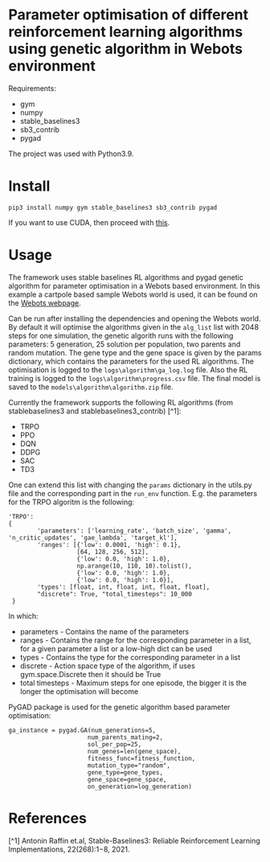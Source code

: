 # Parameter optimisation of different reinforcement learning algorithms using genetic algorithm in Webots environment

Requirements:
- gym
- numpy
- stable_baselines3
- sb3_contrib
- pygad

The project was used with Python3.9.

# Install

`pip3 install numpy gym stable_baselines3 sb3_contrib pygad`

If you want to use CUDA, then proceed with [this](https://pytorch.org/get-started/locally/).

# Usage
The framework uses stable baselines RL algorithms and pygad genetic algorithm for parameter optimisation in a Webots based environment. In this example a cartpole based sample Webots world is used, it can be found on the [Webots webpage](https://www.cyberbotics.com/doc/guide/samples-howto?version=master#openai_gym-wbt).

Can be run after installing the dependencies and opening the Webots world. By default it will optimise the algorithms given in the `alg_list` list with 2048 steps for one simulation, the genetic algorith runs with the following parameters: 5 generation, 25 solution per population, two parents and random mutation. The gene type and the gene space is given by the params dictionary, which contains the parameters for the used RL algorithms. The optimisation is logged to the `logs\algorithm\ga_log.log` file. Also the RL training is logged to the `logs\algorithm\progress.csv` file. The final model is saved to the `models\algorithm\algorithm.zip` file.   

Currently the framework supports the following RL algorithms (from stablebaselines3 and stablebaselines3_contrib) [^1]:
- TRPO
- PPO
- DQN
- DDPG
- SAC
- TD3

One can extend this list with changing the `params` dictionary in the utils.py file and the corresponding part in the `run_env` function.  E.g. the parameters for the TRPO algoritm is the following:

```
'TRPO':
{
        'parameters': ['learning_rate', 'batch_size', 'gamma', 'n_critic_updates', 'gae_lambda', 'target_kl'],
        'ranges': [{'low': 0.0001, 'high': 0.1},
                   [64, 128, 256, 512],
                   {'low': 0.0, 'high': 1.0},
                   np.arange(10, 110, 10).tolist(),
                   {'low': 0.0, 'high': 1.0},
                   {'low': 0.0, 'high': 1.0}],
        'types': [float, int, float, int, float, float],
        "discrete": True, "total_timesteps": 10_000
 }
 ```
 In which:
 - parameters - Contains the name of the parameters
 - ranges - Contains the range for the corresponding parameter in a list, for a given parameter a list or a low-high dict can be used
 - types - Contains the type for the corresponding parameter in a list
 - discrete - Action space type of the algorithm, if uses gym.space.Discrete then it should be True
 - total timesteps - Maximum steps for one episode, the bigger it is the longer the optimisation will become
 
 PyGAD package is used for the genetic algorithm based parameter optimisation:
 
 ```
 ga_instance = pygad.GA(num_generations=5,
                       num_parents_mating=2,
                       sol_per_pop=25,
                       num_genes=len(gene_space),
                       fitness_func=fitness_function,
                       mutation_type="random",
                       gene_type=gene_types,
                       gene_space=gene_space,
                       on_generation=log_generation)
```
                                
# References
[^1] Antonin Raffin et.al, Stable-Baselines3: Reliable Reinforcement Learning Implementations, 22(268):1−8, 2021.
